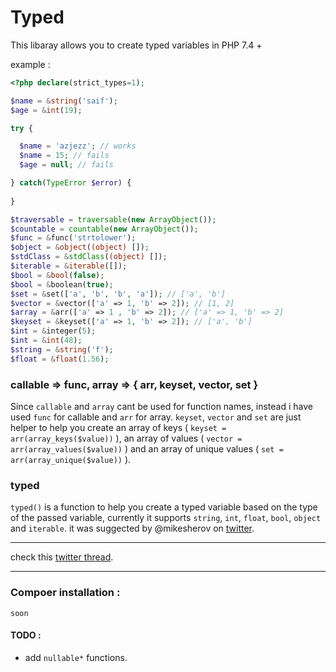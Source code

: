 # Typed

This libaray allows you to create typed variables in PHP 7.4 +

example :

```php
<?php declare(strict_types=1);

$name = &string('saif');
$age = &int(19);

try {

  $name = 'azjezz'; // works
  $name = 15; // fails
  $age = null; // fails

} catch(TypeError $error) {
   
}

$traversable = traversable(new ArrayObject());
$countable = countable(new ArrayObject());
$func = &func('strtolower');
$object = &object((object) []);
$stdClass = &stdClass((object) []);
$iterable = &iterable([]);
$bool = &bool(false);
$bool = &boolean(true);
$set = &set(['a', 'b', 'b', 'a']); // ['a', 'b']
$vector = &vector(['a' => 1, 'b' => 2]); // [1, 2]
$array = &arr(['a' => 1 , 'b' => 2]); // ['a' => 1, 'b' => 2]
$keyset = &keyset(['a' => 1, 'b' => 2]); // ['a', 'b']
$int = &integer(5);
$int = &int(48);
$string = &string('f');
$float = &float(1.56);
```

### callable => func, array => { arr, keyset, vector, set }
Since `callable` and `array` cant be used for function names, instead i have used `func` for callable and `arr` for array.
`keyset`, `vector` and `set` are just helper to help you create an array of keys ( `keyset = arr(array_keys($value))` ), an array of values ( `vector = arr(array_values($value))` ) and an array of unique values ( `set = arr(array_unique($value))` ).

### typed 
`typed()` is a function to help you create a typed variable based on the type of the passed variable, currently it supports `string`, `int`, `float`, `bool`, `object` and `iterable`. it was suggected by @mikesherov on [twitter](https://twitter.com/mikesherov/status/1084512906388144128).

---

check this [twitter thread](https://twitter.com/dshafik/status/1084248443118219264).

---

### Compoer installation :
```console
soon
```

#### TODO :
- add `nullable*` functions.
